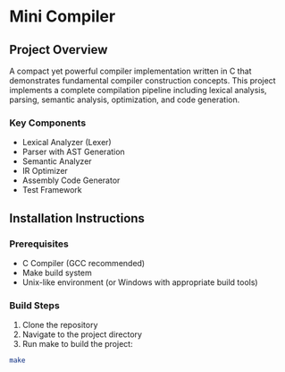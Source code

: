 # Mini Compiler

## Project Overview
A compact yet powerful compiler implementation written in C that demonstrates fundamental compiler construction concepts. This project implements a complete compilation pipeline including lexical analysis, parsing, semantic analysis, optimization, and code generation.

### Key Components
- Lexical Analyzer (Lexer)
- Parser with AST Generation
- Semantic Analyzer
- IR Optimizer
- Assembly Code Generator
- Test Framework

## Installation Instructions

### Prerequisites
- C Compiler (GCC recommended)
- Make build system
- Unix-like environment (or Windows with appropriate build tools)

### Build Steps
1. Clone the repository
2. Navigate to the project directory
3. Run make to build the project:
```bash
make